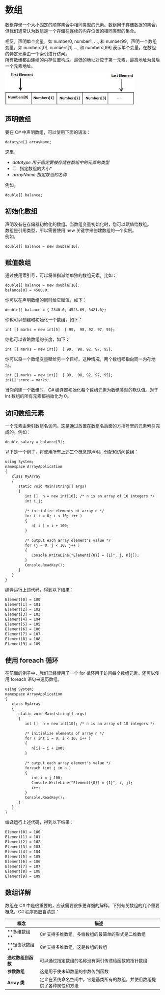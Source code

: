 # 数组

数组存储一个大小固定的顺序集合中相同类型的元素。数组用于存储数据的集合，但我们通常认为数组是一个存储在连续的内存位置的相同类型的集合。  

相反，声明单个变量，如 number0, number1, ..., 和 number99，声明一个数组变量，如 numbers[0], numbers[1],…, 和 numbers[99] 表示单个变量。在数组的特定元素由一个索引进行访问。  
所有数组都由连续的内存位置构成。最低的地址对应于第一元素，最高地址为最后一个元素地址。  

![image](images/arrays.jpg)

## 声明数组

要在 C# 中声明数组，可以使用下面的语法：

```
datatype[] arrayName;
```

这里，

- *datatype 用于指定要被存储在数组中的元素的类型*
- *[ ] 指定数组的大小*
-	*arrayName 指定数组的名称*

例如，

```
double[] balance;
```

## 初始化数组

声明没有在存储器初始化的数组。当数组变量初始化时，您可以赋值给数组。  
数组是引用类型，所以需要使用 new 关键字来创建数组的一个实例。  
例如，

```
double[] balance = new double[10];
```

## 赋值数组
 
通过使用索引号，可以将值指派给单独的数组元素，比如：

```
double[] balance = new double[10];
balance[0] = 4500.0;
 ```

你可以在声明数组的同时给它赋值，如下：

```
double[] balance = { 2340.0, 4523.69, 3421.0};
```

你也可以创建和初始化一个数组，如下：

```
int [] marks = new int[5]  { 99,  98, 92, 97, 95};
```

你也可以省略数组的长度，如下：

```
int [] marks = new int[]  { 99,  98, 92, 97, 95};
```

你可以将一个数组变量赋给另一个目标。这种情况，两个数组都指向同一内存地址。

```
int [] marks = new int[]  { 99,  98, 92, 97, 95};
int[] score = marks;
```

当你创建一个数组时，C# 编译器初始化每个数组元素为数组类型的默认值。对于 int 数组的所有元素都初始化为 0。

## 访问数组元素
 
一个元素由索引数组名访问。这是通过放置在数组名后面的方括号里的元素索引完成的。例如：

```
double salary = balance[9];
```

以下是一个例子，将使用所有上述三个概念即声明，分配和访问数组：

```
using System;
namespace ArrayApplication
{
   class MyArray
   {
      static void Main(string[] args)
      {
         int []  n = new int[10]; /* n is an array of 10 integers */
         int i,j;

         /* initialize elements of array n */
         for ( i = 0; i < 10; i++ )
         {
            n[ i ] = i + 100;
         }
         
         /* output each array element's value */
         for (j = 0; j < 10; j++ )
         {
            Console.WriteLine("Element[{0}] = {1}", j, n[j]);
         }
         Console.ReadKey();
      }
   }
}
```

编译运行上述代码，得到以下结果：

```
Element[0] = 100
Element[1] = 101
Element[2] = 102
Element[3] = 103
Element[4] = 104
Element[5] = 105
Element[6] = 106
Element[7] = 107
Element[8] = 108
Element[9] = 109
```

## 使用 foreach 循环
 
在前面的例子中，我们已经使用了一个 for 循环用于访问每个数组元素。还可以使用 foreach 语句来遍历数组。

```
using System;
namespace ArrayApplication
{
   class MyArray
   {
      static void Main(string[] args)
      {
         int []  n = new int[10]; /* n is an array of 10 integers */
         
         /* initialize elements of array n */
         for ( int i = 0; i < 10; i++ )
         {
            n[i] = i + 100;
         }
         
         /* output each array element's value */
         foreach (int j in n )
         {
            int i = j-100;
            Console.WriteLine("Element[{0}] = {1}", i, j);
            i++;
         }
         Console.ReadKey();
      }
   }
}
```

编译运行上述代码，得到以下结果：

```
Element[0] = 100
Element[1] = 101
Element[2] = 102
Element[3] = 103
Element[4] = 104
Element[5] = 105
Element[6] = 106
Element[7] = 107
Element[8] = 108
Element[9] = 109
```

## 数组详解
 
数组在 C# 中是很重要的，应该需要很多更详细的解释。下列有关数组的几个重要概念，C# 程序员应当清楚：


|概念 | 	描述  |
|------ |------ |
|**多维数组 ** | C# 支持多维数组。多维数组的最简单的形式是二维数组|
|**锯齿状数组 ** | C# 支持多维数组，这是数组的数组 |
|**通过数组到函数** |可以通过指定数组的名称没有索引传递给函数的指针数组 |
|**参数数组** |这是用于使未知数量的参数传到函数 |
|**Array 类** |定义在系统命名空间中，它是基类所有的数组，并使用数组提供了各种属性和方法 |

